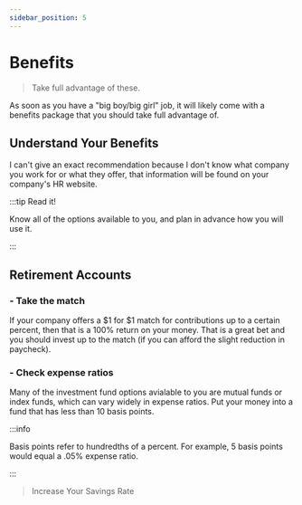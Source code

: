```yaml
---
sidebar_position: 5
---
```


# Benefits

>Take full advantage of these.

As soon as you have a "big boy/big girl" job, it will likely come with a benefits package that you should take full advantage of.

## Understand Your Benefits

I can't give an exact recommendation because I don't know what company you work for or what they offer, that information will be found on your company's HR website.

:::tip Read it!

Know all of the options available to you, and plan in advance how you will use it.

:::

## Retirement Accounts

### - Take the match

If your company offers a $1 for $1 match for contributions up to a certain percent, then that is a 100% return on your money. That is a great bet and you should invest up to the match (if you can afford the slight reduction in paycheck).

### - Check expense ratios

Many of the investment fund options avialable to you are mutual funds or index funds, which can vary widely in expense ratios. Put your money into a fund that has less than 10 basis points.

:::info

Basis points refer to hundredths of a percent. For example, 5 basis points would equal a .05% expense ratio.

:::

>Increase Your Savings Rate